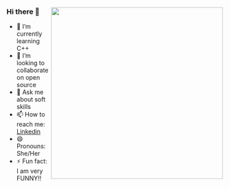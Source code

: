 ### Hi there 👋 <img align = "right" src="https://user-images.githubusercontent.com/84185776/133037624-bbaa092a-a794-4dc4-b3ab-08c4c83d47f9.png" width ="400px">


- 🌱 I’m currently learning C++
- 👯 I’m looking to collaborate on open source
- 💬 Ask me about soft skills
- 📫 How to reach me:  [Linkedin](https://www.linkedin.com/in/rutumbhara-kale-622651207)  
- 😄 Pronouns: She/Her
- ⚡ Fun fact: I am very FUNNY!!

